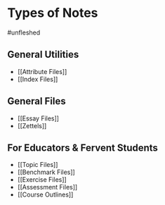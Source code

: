 # Types of Notes
#unfleshed

## General Utilities
* [[Attribute Files]]
* [[Index Files]]

## General Files
* [[Essay Files]]
* [[Zettels]]

## For Educators & Fervent Students
* [[Topic Files]]
* [[Benchmark Files]]
* [[Exercise Files]]
* [[Assessment Files]]
* [[Course Outlines]]